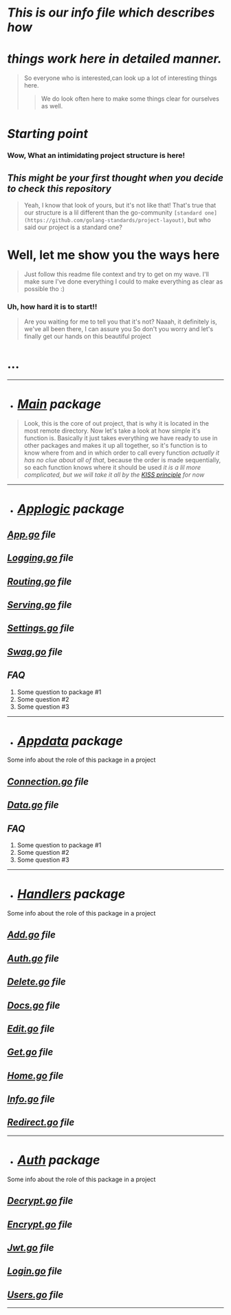# *This is our info file which describes how*
# *things work here in detailed manner.* 
   

> So everyone who is interested,can look up a lot of interesting things here.   
>
>> We do look often here to make some things clear for ourselves as well.  


# ***Starting point***

### **Wow, What an intimidating project structure is here!**

## *This might be your first thought when you decide to check this repository*

> Yeah, I know that look of yours, but it's not like that!
> That's true that our structure is a lil different than 
> the go-community `[standard one](https://github.com/golang-standards/project-layout)`, but who said our project is a standard one?
# Well, let me show you the ways here
> Just follow this readme file context and try to get on my wave.
> I'll make sure I've done everything I could to make everything as clear as possible tho :)

### **Uh, how hard it is to start!!**

> Are you waiting for me to tell you that it's not?
> Naaah, it definitely is, we've all been there, I can assure you
> So don't you worry and let's finally get our hands on this beautiful project

# ...

***

* # *[Main](https://github.com/Byte-Cats/microman/blob/main/cmd/microguy/) package*

> Look, this is the core of out project, that is why it is located in the most remote
> directory. Now let's take a look at how simple it's function is.
> Basically it just takes everything we have ready to use in other packages and 
> makes it up all together, so it's function is to know where from and in which order
> to call every function *actually it has no clue about all of that*, because the order
> is made sequentially, so each function knows where it should be used *it is a lil more complicated,*
> *but we will take it all by the [KISS principle](https://www.interaction-design.org/literature/topics/keep-it-simple-stupid) for now*

***

* # *[Applogic](https://github.com/Byte-Cats/microman/tree/main/applogic) package*

## *[App.go](https://github.com/Byte-Cats/microman/tree/main/applogic/app.go) file*


## *[Logging.go](https://github.com/Byte-Cats/microman/tree/main/applogic/logging.go) file*


## *[Routing.go](https://github.com/Byte-Cats/microman/tree/main/applogic/routing.go) file*


## *[Serving.go](https://github.com/Byte-Cats/microman/tree/main/applogic/serving.go) file*


## *[Settings.go](https://github.com/Byte-Cats/microman/tree/main/applogic/settings.go) file*


## *[Swag.go](https://github.com/Byte-Cats/microman/tree/main/applogic/swag.go) file*


## ***FAQ***

1. Some question to package #1
2. Some question #2 
3. Some question #3


***

* # *[Appdata](https://github.com/Byte-Cats/microman/tree/main/appdata) package*

Some info about the role of this package in a project

## *[Connection.go](https://github.com/Byte-Cats/microman/tree/main/appdata/connection.go) file*


## *[Data.go](https://github.com/Byte-Cats/microman/tree/main/appdata/data.go) file*

## ***FAQ***

1. Some question to package #1
2. Some question #2 
3. Some question #3


***

* # *[Handlers](https://github.com/Byte-Cats/microman/tree/main/handlers) package*

Some info about the role of this package in a project

## *[Add.go](https://github.com/Byte-Cats/microman/tree/main/handlers/add.go) file*


## *[Auth.go](https://github.com/Byte-Cats/microman/tree/main/handlers/auth.go) file*


## *[Delete.go](https://github.com/Byte-Cats/microman/tree/main/handlers/delete.go) file*


## *[Docs.go](https://github.com/Byte-Cats/microman/tree/main/handlers/docs.go) file*


## *[Edit.go](https://github.com/Byte-Cats/microman/tree/main/handlers/edit.go) file*


## *[Get.go](https://github.com/Byte-Cats/microman/tree/main/handlers/get.go) file*


## *[Home.go](https://github.com/Byte-Cats/microman/tree/main/handlers/home.go) file*


## *[Info.go](https://github.com/Byte-Cats/microman/tree/main/handlers/info.go) file*


## *[Redirect.go](https://github.com/Byte-Cats/microman/tree/main/handlers/redirect.go) file*


***

* # *[Auth](https://github.com/Byte-Cats/microman/tree/main/auth) package* 

Some info about the role of this package in a project

## *[Decrypt.go](https://github.com/Byte-Cats/microman/tree/main/auth/decrypt.go) file*


## *[Encrypt.go](https://github.com/Byte-Cats/microman/tree/main/auth/encrypt.go) file*


## *[Jwt.go](https://github.com/Byte-Cats/microman/tree/main/auth/jwt.go) file*


## *[Login.go](https://github.com/Byte-Cats/microman/tree/main/auth/login.go) file*


## *[Users.go](https://github.com/Byte-Cats/microman/tree/main/auth/users.go) file*


***
